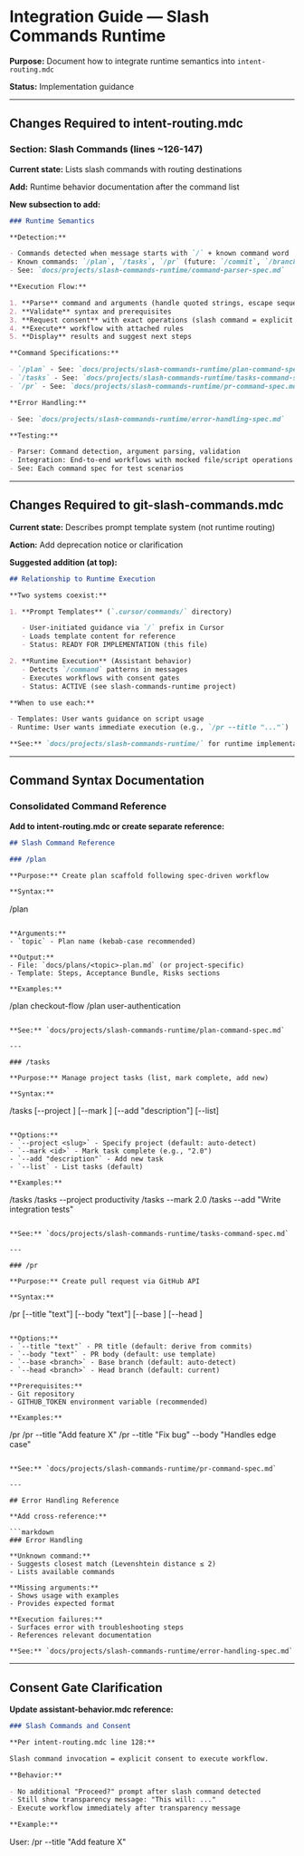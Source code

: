 # Integration Guide — Slash Commands Runtime

**Purpose:** Document how to integrate runtime semantics into `intent-routing.mdc`

**Status:** Implementation guidance

---

## Changes Required to intent-routing.mdc

### Section: Slash Commands (lines ~126-147)

**Current state:** Lists slash commands with routing destinations

**Add:** Runtime behavior documentation after the command list

**New subsection to add:**

```markdown
### Runtime Semantics

**Detection:**

- Commands detected when message starts with `/` + known command word
- Known commands: `/plan`, `/tasks`, `/pr` (future: `/commit`, `/branch`)
- See: `docs/projects/slash-commands-runtime/command-parser-spec.md`

**Execution Flow:**

1. **Parse** command and arguments (handle quoted strings, escape sequences)
2. **Validate** syntax and prerequisites
3. **Request consent** with exact operations (slash command = explicit consent per assistant-behavior.mdc)
4. **Execute** workflow with attached rules
5. **Display** results and suggest next steps

**Command Specifications:**

- `/plan` - See: `docs/projects/slash-commands-runtime/plan-command-spec.md`
- `/tasks` - See: `docs/projects/slash-commands-runtime/tasks-command-spec.md`
- `/pr` - See: `docs/projects/slash-commands-runtime/pr-command-spec.md`

**Error Handling:**

- See: `docs/projects/slash-commands-runtime/error-handling-spec.md`

**Testing:**

- Parser: Command detection, argument parsing, validation
- Integration: End-to-end workflows with mocked file/script operations
- See: Each command spec for test scenarios
```

---

## Changes Required to git-slash-commands.mdc

**Current state:** Describes prompt template system (not runtime routing)

**Action:** Add deprecation notice or clarification

**Suggested addition (at top):**

```markdown
## Relationship to Runtime Execution

**Two systems coexist:**

1. **Prompt Templates** (`.cursor/commands/` directory)

   - User-initiated guidance via `/` prefix in Cursor
   - Loads template content for reference
   - Status: READY FOR IMPLEMENTATION (this file)

2. **Runtime Execution** (Assistant behavior)
   - Detects `/command` patterns in messages
   - Executes workflows with consent gates
   - Status: ACTIVE (see slash-commands-runtime project)

**When to use each:**

- Templates: User wants guidance on script usage
- Runtime: User wants immediate execution (e.g., `/pr --title "..."`)

**See:** `docs/projects/slash-commands-runtime/` for runtime implementation details
```

---

## Command Syntax Documentation

### Consolidated Command Reference

**Add to intent-routing.mdc or create separate reference:**

```markdown
## Slash Command Reference

### /plan

**Purpose:** Create plan scaffold following spec-driven workflow

**Syntax:**
```

/plan <topic>

```

**Arguments:**
- `topic` - Plan name (kebab-case recommended)

**Output:**
- File: `docs/plans/<topic>-plan.md` (or project-specific)
- Template: Steps, Acceptance Bundle, Risks sections

**Examples:**
```

/plan checkout-flow
/plan user-authentication

```

**See:** `docs/projects/slash-commands-runtime/plan-command-spec.md`

---

### /tasks

**Purpose:** Manage project tasks (list, mark complete, add new)

**Syntax:**
```

/tasks [--project <slug>] [--mark <id>] [--add "description"] [--list]

```

**Options:**
- `--project <slug>` - Specify project (default: auto-detect)
- `--mark <id>` - Mark task complete (e.g., "2.0")
- `--add "description"` - Add new task
- `--list` - List tasks (default)

**Examples:**
```

/tasks
/tasks --project productivity
/tasks --mark 2.0
/tasks --add "Write integration tests"

```

**See:** `docs/projects/slash-commands-runtime/tasks-command-spec.md`

---

### /pr

**Purpose:** Create pull request via GitHub API

**Syntax:**
```

/pr [--title "text"] [--body "text"] [--base <branch>] [--head <branch>]

```

**Options:**
- `--title "text"` - PR title (default: derive from commits)
- `--body "text"` - PR body (default: use template)
- `--base <branch>` - Base branch (default: auto-detect)
- `--head <branch>` - Head branch (default: current)

**Prerequisites:**
- Git repository
- GITHUB_TOKEN environment variable (recommended)

**Examples:**
```

/pr
/pr --title "Add feature X"
/pr --title "Fix bug" --body "Handles edge case"

````

**See:** `docs/projects/slash-commands-runtime/pr-command-spec.md`

---

## Error Handling Reference

**Add cross-reference:**

```markdown
### Error Handling

**Unknown command:**
- Suggests closest match (Levenshtein distance ≤ 2)
- Lists available commands

**Missing arguments:**
- Shows usage with examples
- Provides expected format

**Execution failures:**
- Surfaces error with troubleshooting steps
- References relevant documentation

**See:** `docs/projects/slash-commands-runtime/error-handling-spec.md`
````

---

## Consent Gate Clarification

**Update assistant-behavior.mdc reference:**

```markdown
### Slash Commands and Consent

**Per intent-routing.mdc line 128:**

Slash command invocation = explicit consent to execute workflow.

**Behavior:**

- No additional "Proceed?" prompt after slash command detected
- Still show transparency message: "This will: ..."
- Execute workflow immediately after transparency message

**Example:**
```

User: /pr --title "Add feature X"
